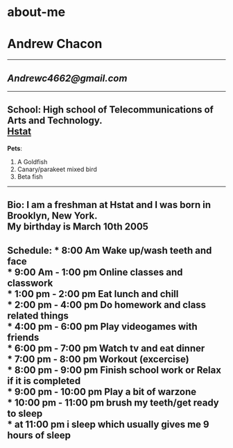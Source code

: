 # about-me
# Andrew Chacon
---
## _Andrewc4662@gmail.com_
---
School: High school of Telecommunications of Arts and Technology.  
[Hstat](https://www.hstat.org/)
---
**Pets**: 
1.  A Goldfish 
2.  Canary/parakeet mixed bird  
3.  Beta fish
---
Bio: I am a freshman at Hstat and I was born in Brooklyn, New York.  
My birthday is March 10th 2005 
---
Schedule:
          * 8:00 Am Wake up/wash teeth and face  
          * 9:00 Am - 1:00 pm Online classes and classwork  
          * 1:00 pm - 2:00 pm Eat lunch and chill  
          * 2:00 pm - 4:00 pm Do homework and class related things  
          * 4:00 pm - 6:00 pm Play videogames with friends  
          * 6:00 pm - 7:00 pm Watch tv and eat dinner  
          * 7:00 pm - 8:00 pm Workout (excercise)  
          * 8:00 pm - 9:00 pm Finish school work or Relax if it is completed  
          * 9:00 pm - 10:00 pm Play a bit of warzone  
          * 10:00 pm - 11:00 pm brush my teeth/get ready to sleep   
            * at 11:00 pm i sleep which usually gives me 9 hours of sleep
---
